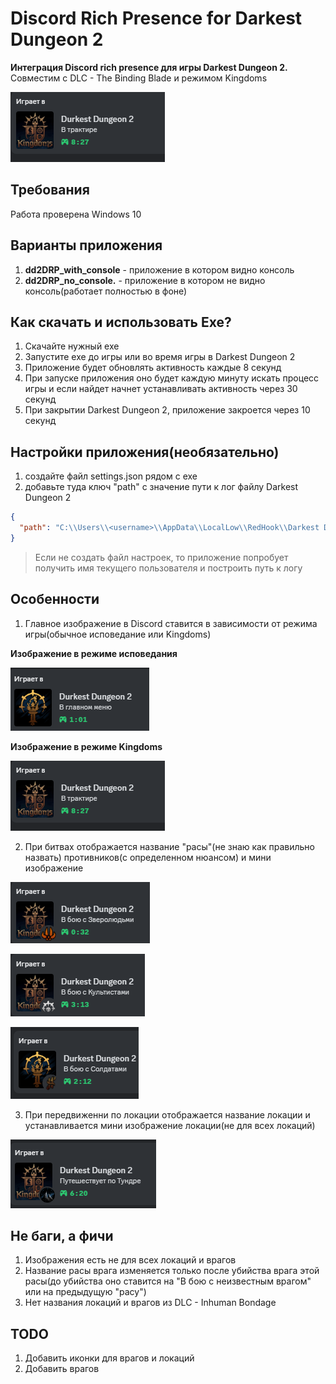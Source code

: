# Discord Rich Presence for Darkest Dungeon 2


**Интеграция Discord rich presence для игры Darkest Dungeon 2.**
Совместим с DLC - The Binding Blade и режимом Kingdoms

![plot](/static/md/kingdoms_inn.png)

## Требования
Работа проверена Windows 10

## Варианты приложения
1. **dd2DRP_with_console** - приложение в котором видно консоль
2. **dd2DRP_no_console.** - приложение в котором не видно консоль(работает полностью в фоне)

## Как скачать и использовать Exe?
1. Скачайте нужный exe
2. Запустите exe до игры или во время игры в Darkest Dungeon 2
3. Приложение будет обновлять активность каждые 8 секунд
4. При запуске приложения оно будет каждую минуту искать процесс игры и если найдет начнет устанавливать активность через 30 секунд
5. При закрытии Darkest Dungeon 2, приложение закроется через 10 секунд

## Настройки приложения(необязательно)
1. создайте файл settings.json рядом с exe
2. добавьте туда ключ "path" с значение пути к лог файлу Darkest Dungeon 2
```json
{
  "path": "C:\\Users\\<username>\\AppData\\LocalLow\\RedHook\\Darkest Dungeon II\\Player.log"
}
```
>Если не создать файл настроек, то приложение попробует получить имя текущего пользователя и построить путь к логу

## Особенности
1. Главное изображение в Discord ставится в зависимости от режима игры(обычное исповедание или Kingdoms)

**Изображение в режиме исповедания**

![plot](/static/md/main_menu.png)

**Изображение в режиме Kingdoms**

![plot](/static/md/kingdoms_inn.png)

2. При битвах отображается название "расы"(не знаю как правильно назвать) противников(с определенном нюансом) и мини изображение

![plot](/static/md/beastman_kingdoms.png)

![plot](/static/md/kingdoms_kultist.png)

![plot](/static/md/military_battle.png)

3. При передвиженни по локации  отображается название локации и устанавливается мини изображение локации(не для всех локаций)

![plot](/static/md/tundra.png)

## Не баги, а фичи
1. Изображения есть не для всех локаций и врагов
2. Название расы врага изменяется только после убийства врага этой расы(до убийства оно ставится на "В бою с неизвестным врагом" или на предыдущую "расу")
3. Нет названия локаций и врагов из DLC - Inhuman Bondage

## TODO
1. Добавить иконки для врагов и локаций
2. Добавить врагов
